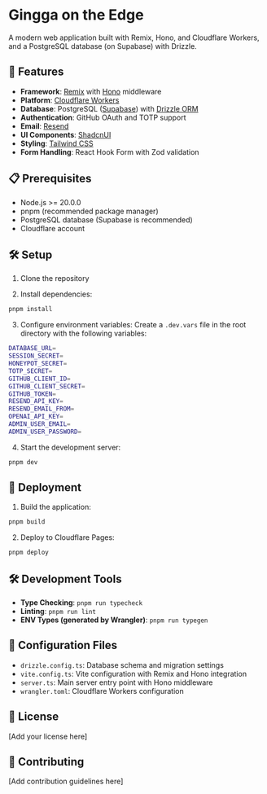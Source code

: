# Gingga on the Edge

A modern web application built with Remix, Hono, and Cloudflare Workers, and a PostgreSQL database (on Supabase) with Drizzle.

## 🚀 Features

- **Framework**: [Remix](https://remix.run/) with [Hono](https://hono.dev/) middleware
- **Platform**: [Cloudflare Workers](https://worker.cloudflare.com/)
- **Database**: PostgreSQL ([Supabase](https://supabase.com/)) with [Drizzle ORM](https://orm.drizzle.team/)
- **Authentication**: GitHub OAuth and TOTP support
- **Email**: [Resend](https://resend.com/)
- **UI Components**: [ShadcnUI](https://ui.shadcn.com/)
- **Styling**: [Tailwind CSS](https://tailwindcss.com/)
- **Form Handling**: React Hook Form with Zod validation

## 📋 Prerequisites

- Node.js >= 20.0.0
- pnpm (recommended package manager)
- PostgreSQL database (Supabase is recommended)
- Cloudflare account

## 🛠️ Setup

1. Clone the repository

2. Install dependencies:

```bash
pnpm install
```

3. Configure environment variables:
   Create a `.dev.vars` file in the root directory with the following variables:

```bash
DATABASE_URL=
SESSION_SECRET=
HONEYPOT_SECRET=
TOTP_SECRET=
GITHUB_CLIENT_ID=
GITHUB_CLIENT_SECRET=
GITHUB_TOKEN=
RESEND_API_KEY=
RESEND_EMAIL_FROM=
OPENAI_API_KEY=
ADMIN_USER_EMAIL=
ADMIN_USER_PASSWORD=
```

4. Start the development server:

```bash
pnpm dev
```

## 🚀 Deployment

1. Build the application:

```bash
pnpm build
```

2. Deploy to Cloudflare Pages:

```bash
pnpm deploy
```

## 🛠️ Development Tools

- **Type Checking**: `pnpm run typecheck`
- **Linting**: `pnpm run lint`
- **ENV Types (generated by Wrangler)**: `pnpm run typegen`

## 🔧 Configuration Files

- `drizzle.config.ts`: Database schema and migration settings
- `vite.config.ts`: Vite configuration with Remix and Hono integration
- `server.ts`: Main server entry point with Hono middleware
- `wrangler.toml`: Cloudflare Workers configuration

## 📝 License

[Add your license here]

## 👥 Contributing

[Add contribution guidelines here]
